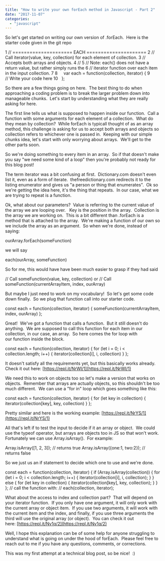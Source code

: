 ```yaml
---
title: "How to write your own forEach method in Javascript - Part 2"
date: "2017-11-07"
categories: 
  - "javascript"
---
```


So let's get started on writing our own version of .forEach.  Here is the starter code given in the git repo

1 // ===================== EACH ===================== 2 // Call iterator(value, key, collection) for each element of collection. 3 // Accepts both arrays and objects. 4 // 5 // Note: each() does not have a return value, but rather simply runs the 6 // iterator function over each item in the input collection. 7 8     var each = function(collection, iterator) { 9      // Write your code here 10   };

So there are a few things going on here.  The best thing to do when approaching a coding problem is to break the larger problem down into manageable chunks.  Let's start by understanding what they are really asking for here.

The first line tells us what is supposed to happen inside our function.  Call a function with some arguments for each element of a collection.  What do they mean by collection?  While forEach is typicall thought of as an array method, this challenge is asking for us to accept both arrays and objects so collection refers to whichever one is passed in.  Keeping with our simple chunks idea, let's start with only worrying about arrays.  We'll get to the other parts soon.

So we're doing something to every item in an array.  So if that doesn't make you say "we need some kind of a loop" then you're probably not ready for this blog post!

The term iterator was a bit confusing at first.  Dictionary.com doesn't even list it, even as a form of iterate.  thefreedictionary.com redirects it to the listing enumerator and gives us "a person or thing that enumerates".  Ok so we're getting the idea here, it's the thing that repeats.  In our case, what we are trying to repeat is a function. 

Ok, what about our parameters?  Value is referring to the current value of the array we are looping over.   Key is the position in the array.  Collection is the array we are working on.  This is a bit different than .forEach is a method that is attached to the array.  We're making a function of our own so we include the array as an argument.  So when we're done, instead of saying:

ourArray.forEach(someFunction)

we will say

each(ourArray, someFunction)

So for me, this would have have been much easier to grasp if they had said

// Call someFunction(value, key, collection)
or
// Call someFunction(currentArrayItem, index, ourArray)

But maybe I just need to work on my vocabulary!  So let's get some code down finally.  So we plug that function call into our starter code.

const each = function(collection, iterator) {
 someFunction(currentArrayItem, index, ourArray)
};

Great!  We've got a function that calls a function.  But it still doesn't do anything.  We are supposed to call this function for each item in our collection, in our case, an array.  So here comes the for loop with our function inside the block.

const each = function(collection, iterator) {
  for (let i = 0; i < collection.length; i++) {
    iterator(collection\[i\], i, collection)
  }
};

It doesn't satisfy all the requirements yet, but this basically works already.  Check it out here: [https://repl.it/NrWI/1](https://repl.it/NrWI/1)

We need this to work on objects too so let's make a version that works on objects.  Remember that arrays are actually objects, so this shouldn't be too much different.  We can use a "for in" loop which goes something like this:

const each = function(collection, iterator) { 
  for (let key in collection) { 
    iterator(collection\[key\], key, collection) 
  }
};

Pretty similar and here is the working example: [https://repl.it/NrYS/1](https://repl.it/NrYS/1)

All that's left if to test the input to decide if it an array or object.  We could use the typeof operator, but arrays are objects too in JS so that won't work.  Fortunately we can use Array.isArray().  For example:

Array.isArray(\[1, 2, 3\]); // returns true
Array.isArray({one:1, two:2}); // returns false

So we just us an if statement to decide which one to use and we're done.

const each = function(collection, iterator) {
 if (Array.isArray(collection)) {
   for (let i = 0; i < collection.length; i++) {
     iterator(collection\[i\], i, collection);
   }
 } else {
   for (let key in collection) {
     iterator(collection\[key\], key, collection);
   }
 }
};
// call the function with:
// each(collection, iterator);

What about the access to index and collection part?  That will depend on your iterator function.  If you only have one argument, it will only work with the current array or object item.  If you use two arguments, it will work with the current item and the index, and finally, if you use three arguments the third will use the original array (or object).  You can check it out here: [https://repl.it/Nv1q/2](https://repl.it/Nv1q/2)

Well, I hope this explanation can be of some help for anyone struggling to understand what is going on under the hood of forEach.  Please feel free to reach out to me if you have any questions, comments, or corrections.

This was my first attempt at a technical blog post, so be nice!  :)
